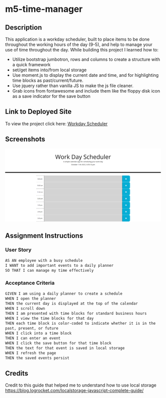 # m5-time-manager

## Description

This application is a workday scheduler, built to place items to be done throughout the working hours of the day (9-5), and help to manage your use of time throughout the day.
While building this project I learned how to:

- Utilize bootstrap jumbotron, rows and columns to create a structure with a quick framework
- set/get items into/from local storage 
- Use moment.js to display the current date and time, and for highlighting time blocks as past/current/future.
- Use jquery rather than vanilla JS to make the js file cleaner.
- Grab icons from fontawesome and include them like the floppy disk icon as a save indicator for the save button

## Link to Deployed Site

To view the project click here: [Workday Scheduler](https://benjamincottrell.github.io/m5-time-manager/)

## Screenshots

![quiz start page](./assets/images/workday-scheduler-screenshot.PNG)

## Assignment Instructions

### User Story

```
AS AN employee with a busy schedule
I WANT to add important events to a daily planner
SO THAT I can manage my time effectively
```

### Acceptance Criteria

```
GIVEN I am using a daily planner to create a schedule
WHEN I open the planner
THEN the current day is displayed at the top of the calendar
WHEN I scroll down
THEN I am presented with time blocks for standard business hours
WHEN I view the time blocks for that day
THEN each time block is color-coded to indicate whether it is in the past, present, or future
WHEN I click into a time block
THEN I can enter an event
WHEN I click the save button for that time block
THEN the text for that event is saved in local storage
WHEN I refresh the page
THEN the saved events persist
```

## Credits
Credit to this guide that helped me to understand how to use local storage https://blog.logrocket.com/localstorage-javascript-complete-guide/
